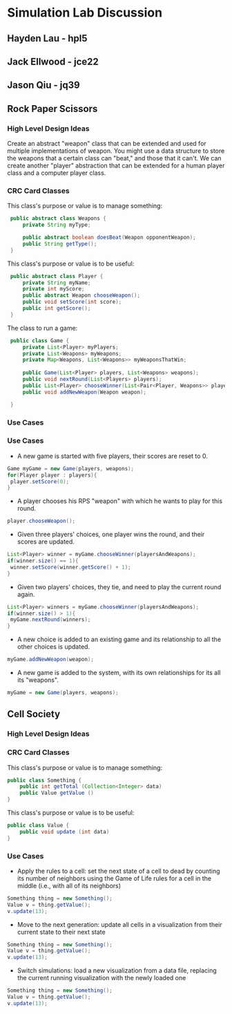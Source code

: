 # Simulation Lab Discussion

## Hayden Lau - hpl5
## Jack Ellwood - jce22
## Jason Qiu - jq39


## Rock Paper Scissors

### High Level Design Ideas

Create an abstract "weapon" class that can be extended and used for multiple implementations of weapon.
You might use a data structure to store the weapons that a certain class can "beat," and those that
it can't.  We can create another "player" abstraction that can be extended for a human player class
and a computer player class.

### CRC Card Classes

This class's purpose or value is to manage something:
```java
 public abstract class Weapons {
     private String myType;

     public abstract boolean doesBeat(Weapon opponentWeapon);
     public String getType();
 }
```

This class's purpose or value is to be useful:
```java
 public abstract class Player {
     private String myName;
     private int myScore;
     public abstract Weapon chooseWeapon();
     public void setScore(int score);
     public int getScore();
 }
```

The class to run a game:
```java
 public class Game {
     private List<Player> myPlayers;
     private List<Weapons> myWeapons;
     private Map<Weapons, List<Weapons>> myWeaponsThatWin;
      
     public Game(List<Player> players, List<Weapons> weapons);
     public void nextRound(List<Players> players);
     public List<Player> chooseWinner(List<Pair<Player, Weapons>> playersAndWeapons);
     public void addNewWeapon(Weapon weapon);

 }
```

### Use Cases

### Use Cases

 * A new game is started with five players, their scores are reset to 0.
 ```java
Game myGame = new Game(players, weapons);
for(Player player : players){
  player.setScore(0);
}
 ```

 * A player chooses his RPS "weapon" with which he wants to play for this round.
 ```java
 player.chooseWeapon();
 ```

 * Given three players' choices, one player wins the round, and their scores are updated.
 ```java
 List<Player> winner = myGame.chooseWinner(playersAndWeapons);
 if(winner.size() == 1){
  winner.setScore(winner.getScore() + 1);
 }
 ```

 * Given two players' choices, they tie, and need to play the current round again.
 ```java
 List<Player> winners = myGame.chooseWinner(playersAndWeapons);
 if(winner.size() > 1){
  myGame.nextRound(winners);
 }
```

 * A new choice is added to an existing game and its relationship to all the other choices is updated.
 ```java
 myGame.addNewWeapon(weapon);
 ```

 * A new game is added to the system, with its own relationships for its all its "weapons".
 ```java
 myGame = new Game(players, weapons);
 ```


## Cell Society

### High Level Design Ideas


### CRC Card Classes

This class's purpose or value is to manage something:
```java
public class Something {
    public int getTotal (Collection<Integer> data)
    public Value getValue ()
}
```

This class's purpose or value is to be useful:
```java
public class Value {
    public void update (int data)
}
```

### Use Cases

* Apply the rules to a cell: set the next state of a cell to dead by counting its number of neighbors using the Game of Life rules for a cell in the middle (i.e., with all of its neighbors)
```java
Something thing = new Something();
Value v = thing.getValue();
v.update(13);
```

* Move to the next generation: update all cells in a visualization from their current state to their next state
```java
Something thing = new Something();
Value v = thing.getValue();
v.update(13);
```

* Switch simulations: load a new visualization from a data file, replacing the current running visualization with the newly loaded one
```java
Something thing = new Something();
Value v = thing.getValue();
v.update(13);
```
